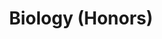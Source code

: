 ---
layout: course-page
title: Biology (Honors)
instructor:
  - name: Ms. Colleen Chapoton
    url: instructional/MsColleenChapoton
coursename: KAMSC BIOLOGY (H)
description: "A rigorous college-preparatory survey course.  Conceptual themes are integrated with meaningful field and laboratory experiences to develop the student’s ability to recognize and solve scientific problems.  Topics: ecology, cell biology, biochemistry, genetics, evolution, and diversity of organisms."
---